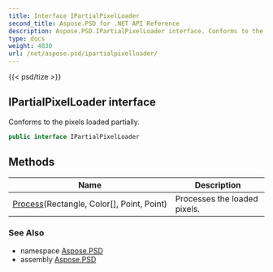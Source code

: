 ```yaml
---
title: Interface IPartialPixelLoader
second_title: Aspose.PSD for .NET API Reference
description: Aspose.PSD.IPartialPixelLoader interface. Conforms to the pixels loaded partially
type: docs
weight: 4830
url: /net/aspose.psd/ipartialpixelloader/
---
```

{{< psd/tize >}}
## IPartialPixelLoader interface

Conforms to the pixels loaded partially.

```csharp
public interface IPartialPixelLoader
```

## Methods

| Name | Description |
| --- | --- |
| [Process](../../aspose.psd/ipartialpixelloader/process/)(Rectangle, Color[], Point, Point) | Processes the loaded pixels. |

### See Also

* namespace [Aspose.PSD](../../aspose.psd/)
* assembly [Aspose.PSD](../../)


